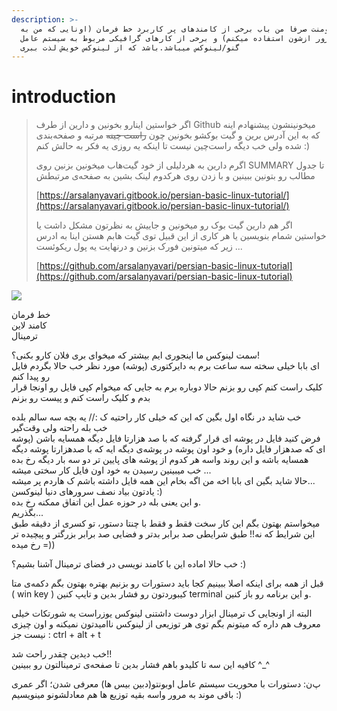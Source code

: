 ```yaml
---
description: >-
  این داکیومنت صرفا من باب برخی از کامندهای پر کاربرد خط فرمان (اونایی که من به
  مرور ازشون استفاده میکنم) و برخی از کارهای گرافیکی مربوط به سیستم عامل
  گنو/لینوکس میباشد.باشد که از لینوکس خویش لذت ببری
---
```


# introduction

> اگر خواستین اینارو بخونین و دارین از طرف Github میخونینشون پیشنهادم اینه که به این آدرس برین و گیت بوکشو بخونین چون ~~راست چینه~~ مرتبه و صفحه‌بندی شده ولی خب دیگه راست‌چین نیست تا اینکه یه روزی یه فکر به حالش کنم :)&#x20;
>
> اگرم دارین به هردلیلی از خود گیت‌هاب میخونین بزنین روی SUMMARY تا جدول مطالب رو بتونین ببینین و با زدن روی هرکدوم لینک بشین به صفحه‌ی مرتبطش
>
> [https://arsalanyavari.gitbook.io/persian-basic-linux-tutorial/](https://arsalanyavari.gitbook.io/persian-basic-linux-tutorial/)
>
> اگر هم دارین گیت بوک رو میخونین و جاییش به نظرتون مشکل داشت یا خواستین شمام بنویسین یا هر کاری از این قبیل توی گیت هابم هستن اینا به ادرس زیر که میتونین فورک بزنین و درنهایت یه پول ریکوئست ...
>
> [https://github.com/arsalanyavari/persian-basic-linux-tutorial](https://github.com/arsalanyavari/persian-basic-linux-tutorial)

![](https://uupload.ir/files/t4yc\_photo\_2021-02-19\_00-28-37.jpg)

خط فرمان\
کامند لاین\
ترمینال

سمت لینوکس ما اینجوری ایم بیشتر که میخوای بری فلان کارو بکنی؟!\
ای بابا خیلی سخته سه ساعت برم به دایرکتوری (پوشه) مورد نظر خب حالا بگردم فایل رو پیدا کنم\
کلیک راست کنم کپی رو بزنم حالا دوباره برم به جایی که میخوام کپی فایل رو اونجا قرار بدم و کلیک راست کنم و پیست رو بزنم

خب شاید در نگاه اول بگین که این که خیلی کار راحتیه ک :// یه بچه سه سالم بلده\
خب بله راحته ولی وقت‌گیر\
فرض کنید فایل در پوشه ای قرار گرفته که با صد هزارتا فایل دیگه همسایه باشن (پوشه ای که صدهزار فایل داره) و خود اون پوشه در پوشه‌ی دیگه ایه که با صدهزارتا پوشه دیگه همسایه باشه و این روند واسه هر کدوم از پوشه های پایین تر دو سه بار دیگه رخ بده\
خب میبینین رسیدن به خود اون فایل کار سختی میشه ...\
حالا شاید بگین ای بابا اخه من اگه بخام این همه فایل داشته باشم ک هاردم پر میشه...\
یادتون بیاد نصف سرورهای دنیا لینوکسن :)\
و این یعنی بله در حوزه عمل این اتفاق ممکنه رخ بده.\
بگذریم...\
میخواستم بهتون بگم این کار سخت فقط و فقط با چنتا دستور، تو کسری از دقیقه طبق این شرایط که نه!! طبق شرایطی صد برابر بدتر و فضایی صد برابر بزرگتر و پیچیده تر رخ میده =))

خب حالا اماده این با کامند نویسی در فضای ترمینال آشنا بشیم؟ :)

قبل از همه برای اینکه اصلا ببینیم کجا باید دستورات رو بزنیم بهتره بهتون بگم دکمه‌ی متا ( win key ) کیبوردتون رو فشار بدین و تایپ کنین terminal و این برنامه رو باز کنین.

البته از اونجایی ک ترمینال ابزار دوست داشتنی لینوکس یوزراست یه شورتکات خیلی معروف هم داره که میتونم بگم توی هر توزیعی از لینوکس ناامیدتون نمیکنه و اون چیزی نیست جز : ctrl + alt + t

خب دیدین چقدر راحت شد!!\
کافیه این سه تا کلیدو باهم فشار بدین تا صفحه‌ی ترمینالتون رو ببینین ^\_^

پ‌ن: دستورات با محوریت سیستم عامل اوبونتو(دبین بیس ها) معرفی شدن؛ اگر عمری باقی موند به مرور واسه بقیه توزیع ها هم معادلشونو مینویسیم :)
